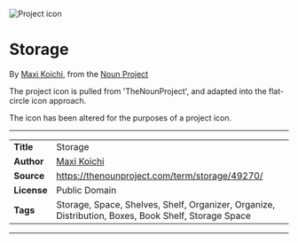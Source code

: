 ![Project icon](../../icon/icon.png)
# Storage
By [Maxi Koichi](https://thenounproject.com/maxixam), from the [Noun Project](https://thenounproject.com/term/storage/49270/)

The project icon is pulled from 'TheNounProject', and adapted into the flat-circle icon approach.

The icon has been altered for the purposes of a project icon.

---
|||
|---|---|
|**Title**|Storage|
|**Author**|[Maxi Koichi](https://thenounproject.com/maxixam)|
|**Source**|https://thenounproject.com/term/storage/49270/|
|**License**|Public Domain|
|**Tags**|Storage, Space, Shelves, Shelf, Organizer, Organize, Distribution, Boxes, Book Shelf, Storage Space|

---